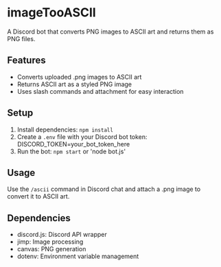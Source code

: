 # imageTooASCII 

A Discord bot that converts PNG images to ASCII art and returns them as PNG files.

## Features

- Converts uploaded .png images to ASCII art
- Returns ASCII art as a styled PNG image
- Uses slash commands and attachment for easy interaction

## Setup

1. Install dependencies: `npm install`
2. Create a `.env` file with your Discord bot token: DISCORD_TOKEN=your_bot_token_here
3. Run the bot: `npm start`  or 'node bot.js'

## Usage

Use the `/ascii` command in Discord chat and attach a .png image to convert it to ASCII art.

## Dependencies

- discord.js: Discord API wrapper
- jimp: Image processing
- canvas: PNG generation
- dotenv: Environment variable management

